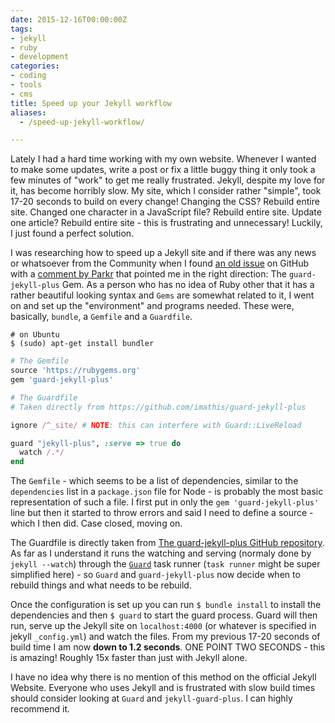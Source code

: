 ```yaml
---
date: 2015-12-16T00:00:00Z
tags:
- jekyll
- ruby
- development
categories:
- coding
- tools
- cms
title: Speed up your Jekyll workflow
aliases:
  - /speed-up-jekyll-workflow/

---
```


Lately I had a hard time working with my own website. Whenever I wanted to make some updates, write a post or fix a little buggy thing it only took a few minutes of "work" to get me really frustrated. Jekyll, despite my love for it, has become horribly slow. My site, which I consider rather "simple", took 17-20 seconds to build on every change! Changing the CSS? Rebuild entire site. Changed one character in a JavaScript file? Rebuild entire site. Update one article? Rebuild entire site - this is frustrating and unnecessary! Luckily, I just found a perfect solution.

I was researching how to speed up a Jekyll site and if there was any news or whatsoever from the Community when I found [an old issue](https://github.com/jekyll/jekyll/issues/706) on GitHub with a [comment by Parkr](https://github.com/jekyll/jekyll/issues/706#issuecomment-25411224) that pointed me in the right direction: The `guard-jekyll-plus` Gem. As a person who has no idea of Ruby other that it has a rather beautiful looking syntax and `Gems` are somewhat related to it, I went on and set up the "environment" and programs needed. These were, basically, `bundle`, a `Gemfile` and a `Guardfile`.


```
# on Ubuntu
$ (sudo) apt-get install bundler
```

```ruby 
# The Gemfile
source 'https://rubygems.org'
gem 'guard-jekyll-plus'
```

```ruby 
# The Guardfile
# Taken directly from https://github.com/imathis/guard-jekyll-plus

ignore /^_site/ # NOTE: this can interfere with Guard::LiveReload

guard "jekyll-plus", :serve => true do
  watch /.*/
end
```

The `Gemfile` - which seems to be a list of dependencies, similar to the `dependencies` list in a `package.json` file for Node - is probably the most basic representation of such a file. I first put in only the `gem 'guard-jekyll-plus'` line but then it started to throw errors and said I need to define a source - which I then did. Case closed, moving on.

The Guardfile is directly taken from [The guard-jekyll-plus GitHub repository]( https://github.com/imathis/guard-jekyll-plus). As far as I understand it runs the watching and serving (normaly done by `jekyll --watch`) through the [`Guard`](https://github.com/guard/guard) task runner (`task runner` might be super simplified here) - so `Guard` and `guard-jekyll-plus` now decide when to rebuild things and what needs to be rebuild.

Once the configuration is set up you can run `$ bundle install` to install the dependencies and then `$ guard` to start the guard process. Guard will then run, serve up the Jekyll site on `localhost:4000` (or whatever is specified in jekyll `_config.yml`) and watch the files. From my previous 17-20 seconds of build time I am now **down to 1.2 seconds**. ONE POINT TWO SECONDS - this is amazing! Roughly 15x faster than just with Jekyll alone.

I have no idea why there is no mention of this method on the official Jekyll Website. Everyone who uses Jekyll and is frustrated with slow build times should consider looking at `Guard` and `jekyll-guard-plus`. I can highly recommend it.
